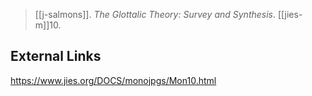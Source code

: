 > [[j-salmons]]. *The Glottalic Theory: Survey and Synthesis*. [[jies-m]]10.
## External Links
https://www.jies.org/DOCS/monojpgs/Mon10.html